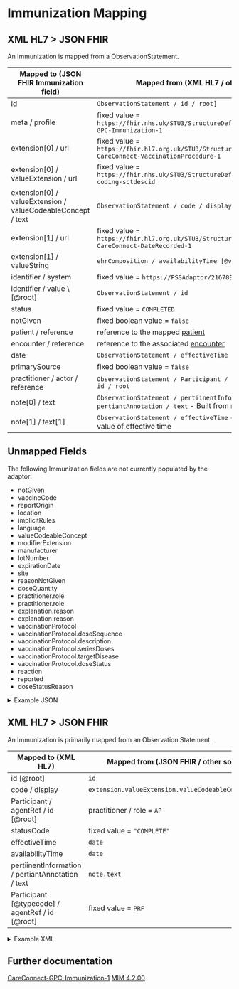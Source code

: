 # Immunization Mapping

## XML HL7 > JSON FHIR

An Immunization is mapped from a ObservationStatement.

| Mapped to (JSON FHIR Immunization field)                     | Mapped from (XML HL7 / other source)                                                                          |
|--------------------------------------------------------------|---------------------------------------------------------------------------------------------------------------|
| id                                                           | `ObservationStatement / id / root]`                                                                           |
| meta / profile                                               | fixed value = `https://fhir.nhs.uk/STU3/StructureDefinition/CareConnect-GPC-Immunization-1`                   |
| extension\[0] / url                                          | fixed value = `https://fhir.hl7.org.uk/STU3/StructureDefinition/Extension-CareConnect-VaccinationProcedure-1` |
| extension\[0] / valueExtension / url                         | fixed value = `https://fhir.nhs.uk/STU3/StructureDefinition/Extension-coding-sctdescid`                       |
| extension\[0] / valueExtension / valueCodeableConcept / text | `ObservationStatement / code / displayname`                                                                   |
| extension\[1] / url                                          | fixed value = `https://fhir.hl7.org.uk/STU3/StructureDefinition/Extension-CareConnect-DateRecorded-1`         |
| extension\[1] / valueString                                  | `ehrComposition / availabilityTime [@value]`                                                                  |
| identifier / system                                          | fixed value = `https://PSSAdaptor/2167888433`                                                                 |
| identifier / value \ [@root]                                 | `ObservationStatement / id`                                                                                   |
| status                                                       | fixed value = `COMPLETED`                                                                                     |
| notGiven                                                     | fixed boolean value = `false`                                                                                 |
| patient / reference                                          | reference to the mapped [patient](../patient/README.md)                                                       |
| encounter / reference                                        | reference to the associated [encounter](../encounter/README.md)                                               |
| date                                                         | `ObservationStatement / effectiveTime / highValue`                                                            |
| primarySource                                                | fixed boolean value = `false`                                                                                 |
| practitioner / actor / reference                             | `ObservationStatement / Participant / typeCode / agentRef / id / root`                                        |
| note\[0] / text                                              | `ObservationStatement / pertiinentInformation / pertiantAnnotation / text` - Built from multiple              |
| note\[1] / text[1]                                           | `ObservationStatement / effectiveTime` - Prints out the high value of effective time                          |

## Unmapped Fields

The following Immunization fields are not currently populated by the adaptor:

- notGiven
- vaccineCode
- reportOrigin
- location
- implicitRules
- language
- valueCodeableConcept
- modifierExtension
- manufacturer
- lotNumber
- expirationDate
- site
- reasonNotGiven
- doseQuantity
- practitioner.role
- practitioner.role
- explanation.reason
- explanation.reason
- vaccinationProtocol
- vaccinationProtocol.doseSequence
- vaccinationProtocol.description
- vaccinationProtocol.seriesDoses
- vaccinationProtocol.targetDisease
- vaccinationProtocol.doseStatus
- reaction
- reported
- doseStatusReason

<details><summary>Example JSON</summary>

```JSON
{
     "resource": {
         "resourceType": "Immunization",
         "id": "immunization-id",
         "meta": {
             "profile": [
                 "https://fhir.nhs.uk/STU3/StructureDefinition/CareConnect-GPC-Immunization-1"
             ]
         },
         "extension": [
             {
                 "url": "https://fhir.hl7.org.uk/STU3/StructureDefinition/Extension-CareConnect-VaccinationProcedure-1",
                 "valueExtension": {
                     "url": "https://fhir.nhs.uk/STU3/StructureDefinition/Extension-coding-sctdescid",
                     "valueCodeableConcept": {
                         "text": "Haemophilus influenzae type B and meningitis C vaccination"
                     }
                 }
             },
             {
                 "url": "https://fhir.hl7.org.uk/STU3/StructureDefinition/Extension-CareConnect-DateRecorded-1",
                 "valueString": "20100113151332"
             }
         ],
         "identifier": [
             {
                 "system": "https://PSSAdaptor/2167888433",
                 "value": "immunization-id"
             }
         ],
         "status": "completed",
         "notGiven": false,
         "patient": {
             "reference": "Patient/c2e046b3-6d29-423a-96af-d58640d65e7e"
         },
         "encounter": {
             "reference": "Encounter/2485BC20-90B4-11EC-B1E5-0800200C9A66"
         },
         "date": "2010-01-18T11:41:00+00:00",
         "primarySource": false,
         "practitioner": [
             {
                 "actor": {
                     "reference": "Practitioner/9C1610C2-5E48-4ED5-882B-5A4A172AFA35"
                 }
             }
         ],
         "note": [
             {
                 "text": "Primary Source: true Location: EMIS Test Practice Location Manufacturer:\n                                                                    another company Batch: past2003 Expiration: 2003-01-17 Site: Right arm GMS : Not\n                                                                    GMS\n                                                                "
             },
             {
                 "text": "End Date: 2010-01-18T11:41:00+00:00"
             }
         ]
     }
 },
```
</details>


## XML HL7 > JSON FHIR

An Immunization is primarily mapped from an Observation Statement.

| Mapped to (XML HL7)                               | Mapped from (JSON FHIR / other source )              |
|---------------------------------------------------|------------------------------------------------------|
| id [@root]                                        | `id`                                                 |
| code / display                                    | `extension.valueExtension.valueCodeableConcept.text` |
| Participant / agentRef / id [@root]               | practitioner / role = `AP`                           |
| statusCode                                        | fixed value = `"COMPLETE"`                           |
| effectiveTime                                     | `date`                                               |
| availabilityTime                                  | `date`                                               |
| pertiinentInformation / pertiantAnnotation / text | `note.text`                                          |
| Participant [@typecode] / agentRef / id [@root]   | fixed value = `PRF`                                  |


<details><summary>Example XML</summary>

```XML
<ObservationStatement classCode=\"OBS\" moodCode=\"EVN\">
        <id root=\"9B45E4E6-9522-4C7E-A0CC-9632CF84B0C2\" />
        <code code=\"65004017\" codeSystem=\"2.16.840.1.113883.2.1.3.2.4.15\" displayName=\"Measles-mumps-rubella vaccination\">
</code>
        <statusCode code=\"COMPLETE\" />
        <effectiveTime>
            <center value=\"20100630055900\"/>
        </effectiveTime>
        <availabilityTime value=\"20100630055900\" />
        <pertinentInformation typeCode=\"PERT\">
            <sequenceNumber value=\"+1\"/>
            <pertinentAnnotation classCode=\"OBS\" moodCode=\"EVN\">
                <text>Primary Source: true Location: EMIS Test Practice Location Manufacturer: Pete Batch: 123456 Expiration: 2011-06-21 Site: Left arm GMS : GMS test text.</text>
            </pertinentAnnotation>
        </pertinentInformation>
        <Participant typeCode=\"PRF\" contextControlCode=\"OP\">
    <agentRef classCode=\"AGNT\">
        <id root=\"63992CB8-1168-4DCC-8344-F5A9946BB6D1\"/>
    </agentRef>
</Participant>
    </ObservationStatement>
</component>
<component typeCode=\"COMP\" >
    <ObservationStatement classCode=\"OBS\" moodCode=\"EVN\">
```

</details>

## Further documentation

[CareConnect-GPC-Immunization-1](https://fhir.nhs.uk/STU3/StructureDefinition/CareConnect-GPC-Immunization-1)
[MIM 4.2.00](https://data.developer.nhs.uk/dms/mim/4.2.00/Index.htm)